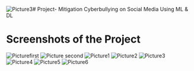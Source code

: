![Picture3](https://github.com/Saurabh887Ku/Project-/assets/126568202/040a2ea0-fb78-445c-a1e6-450c818f1690)# Project-
Mitigation Cyberbullying on Social Media Using ML &amp; DL
# Screenshots of the Project
![Picturefirst](https://github.com/Saurabh887Ku/Project-/assets/126568202/7d4896d4-1eb5-4d34-94e4-39fd3ccf60c5)
![Picture second](https://github.com/Saurabh887Ku/Project-/assets/126568202/bca7f04e-5ad7-4300-9656-1dec688321ed)
![Picture1](https://github.com/Saurabh887Ku/Project-/assets/126568202/4448b051-f434-478a-b1e2-d2d82efc9b52)
![Picture2](https://github.com/Saurabh887Ku/Project-/assets/126568202/31e7c24a-05a8-444f-94c5-58cb397c5ebe)
![Picture3](https://github.com/Saurabh887Ku/Project-/assets/126568202/ed3a0aa3-87d1-47e5-95be-629a7cd0306f)
![Picture4](https://github.com/Saurabh887Ku/Project-/assets/126568202/917b97c4-5c23-40cc-902d-51c6e785fb53)
![Picture5](https://github.com/Saurabh887Ku/Project-/assets/126568202/d56f9d8d-7e54-487c-bd28-1ffcf460c590)
![Picture6](https://github.com/Saurabh887Ku/Project-/assets/126568202/b6ec3d60-1462-4050-967a-2f08e46f548d)
